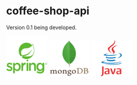# coffee-shop-api

Version 0.1 being developed. <br>
<div align="left">
  <img align="center" alt="Spring Boot" height="120" width="110" src="https://github.com/devicons/devicon/blob/master/icons/spring/spring-original-wordmark.svg">
  <img align="center" alt="MongoDB" height="100" width="110" src="https://github.com/devicons/devicon/blob/master/icons/mongodb/mongodb-original-wordmark.svg">
  <img align="center" alt="MongoDB" height="100" width="110" src="https://github.com/devicons/devicon/blob/master/icons/java/java-original-wordmark.svg">
</div>
